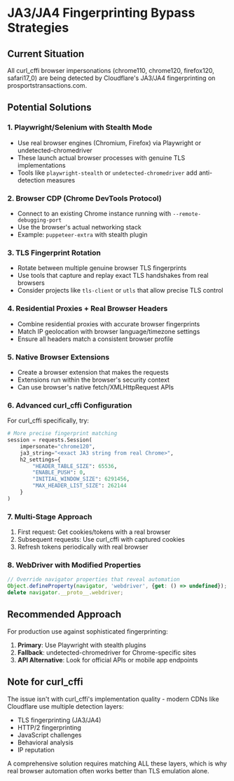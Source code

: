 # JA3/JA4 Fingerprinting Bypass Strategies

## Current Situation
All curl_cffi browser impersonations (chrome110, chrome120, firefox120, safari17_0) are being detected by Cloudflare's JA3/JA4 fingerprinting on prosportstransactions.com.

## Potential Solutions

### 1. **Playwright/Selenium with Stealth Mode**
- Use real browser engines (Chromium, Firefox) via Playwright or undetected-chromedriver
- These launch actual browser processes with genuine TLS implementations
- Tools like `playwright-stealth` or `undetected-chromedriver` add anti-detection measures

### 2. **Browser CDP (Chrome DevTools Protocol)**
- Connect to an existing Chrome instance running with `--remote-debugging-port`
- Use the browser's actual networking stack
- Example: `puppeteer-extra` with stealth plugin

### 3. **TLS Fingerprint Rotation**
- Rotate between multiple genuine browser TLS fingerprints
- Use tools that capture and replay exact TLS handshakes from real browsers
- Consider projects like `tls-client` or `utls` that allow precise TLS control

### 4. **Residential Proxies + Real Browser Headers**
- Combine residential proxies with accurate browser fingerprints
- Match IP geolocation with browser language/timezone settings
- Ensure all headers match a consistent browser profile

### 5. **Native Browser Extensions**
- Create a browser extension that makes the requests
- Extensions run within the browser's security context
- Can use browser's native fetch/XMLHttpRequest APIs

### 6. **Advanced curl_cffi Configuration**
For curl_cffi specifically, try:
```python
# More precise fingerprint matching
session = requests.Session(
    impersonate="chrome120",
    ja3_string="<exact JA3 string from real Chrome>",
    h2_settings={
        "HEADER_TABLE_SIZE": 65536,
        "ENABLE_PUSH": 0,
        "INITIAL_WINDOW_SIZE": 6291456,
        "MAX_HEADER_LIST_SIZE": 262144
    }
)
```

### 7. **Multi-Stage Approach**
1. First request: Get cookies/tokens with a real browser
2. Subsequent requests: Use curl_cffi with captured cookies
3. Refresh tokens periodically with real browser

### 8. **WebDriver with Modified Properties**
```javascript
// Override navigator properties that reveal automation
Object.defineProperty(navigator, 'webdriver', {get: () => undefined});
delete navigator.__proto__.webdriver;
```

## Recommended Approach
For production use against sophisticated fingerprinting:
1. **Primary**: Use Playwright with stealth plugins
2. **Fallback**: undetected-chromedriver for Chrome-specific sites
3. **API Alternative**: Look for official APIs or mobile app endpoints

## Note for curl_cffi
The issue isn't with curl_cffi's implementation quality - modern CDNs like Cloudflare use multiple detection layers:
- TLS fingerprinting (JA3/JA4)
- HTTP/2 fingerprinting
- JavaScript challenges
- Behavioral analysis
- IP reputation

A comprehensive solution requires matching ALL these layers, which is why real browser automation often works better than TLS emulation alone.